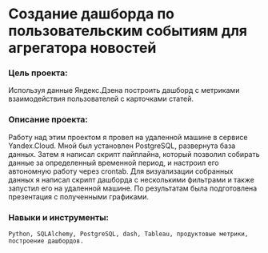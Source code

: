 # Создание дашборда по пользовательским событиям для агрегатора новостей

### Цель проекта:
Используя данные Яндекс.Дзена построить дашборд с метриками взаимодействия пользователей с карточками статей.

### Описание проекта: 
Работу над этим проектом я провел на удаленной машине в сервисе Yandex.Cloud. Мной
был установлен PostgreSQL, развернута база данных. Затем я написал скрипт пайплайна,
который позволил собирать данные за определенный временной период, и настроил его
автономную работу через crontab. Для визуализации собранных данных я написал скрипт
дашборда с несколькими фильтрами и также запустил его на удаленной машине. По
результатам была подготовлена презентация с полученными графиками.

### Навыки и инструменты: 
`Python, SQLAlchemy, PostgreSQL, dash, Tableau, продуктовые метрики, построение дашбордов.`
